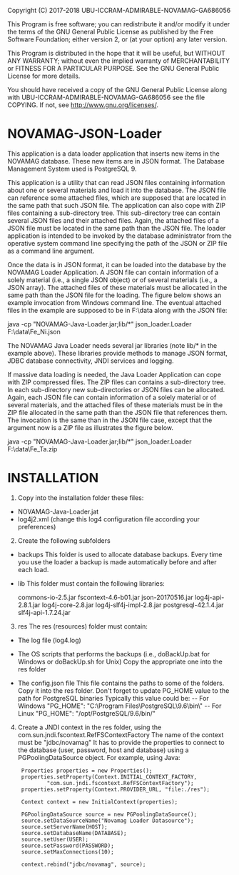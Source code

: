    Copyright (C) 2017-2018 UBU-ICCRAM-ADMIRABLE-NOVAMAG-GA686056
 
   This Program is free software; you can redistribute it and/or modify
   it under the terms of the GNU General Public License as published by
   the Free Software Foundation; either version 2, or (at your option)
   any later version.
 
   This Program is distributed in the hope that it will be useful,
   but WITHOUT ANY WARRANTY; without even the implied warranty of
   MERCHANTABILITY or FITNESS FOR A PARTICULAR PURPOSE. See the
   GNU General Public License for more details.
 
   You should have received a copy of the GNU General Public License
   along with UBU-ICCRAM-ADMIRABLE-NOVAMAG-GA686056  see the file COPYING.  If not, see
   <http://www.gnu.org/licenses/>.

# NOVAMAG-JSON-Loader

This application is a data loader application that inserts new items in the NOVAMAG database. These new items are in JSON format.
The Database Management System used is PostgreSQL 9.

This application is a utility that can read JSON files containing information about one or several materials and load it into the database. The JSON file can reference some attached files, which are supposed that are located in the same path that such JSON file. The application can also cope with ZIP files containing a sub-directory tree. This sub-directory tree can contain several JSON files and their attached files. Again, the attached files of a JSON file must be located in the same path than the JSON file.
The loader application is intended to be invoked by the database administrator from the operative system command line specifying the path of the JSON or ZIP file as a command line argument.

Once the data is in JSON format, it can be loaded into the database by the NOVAMAG Loader Application. A JSON file can contain information of a solely material (i.e., a single JSON object) or of several materials (i.e., a JSON array). The attached files of these materials must be allocated in the same path than the JSON file for the loading.
The figure below shows an example invocation from Windows command line. The eventual attached files in the example are supposed to be in F:\data along with the JSON file:

java -cp "NOVAMAG-Java-Loader.jar;lib/*" json_loader.Loader F:\data\Fe_Ni.json

The NOVAMAG Java Loader needs several jar libraries (note lib/* in the example above). These libraries provide methods to manage JSON format, JDBC database connectivity, JNDI services and logging.

If massive data loading is needed, the Java Loader Application can cope with ZIP compressed files. The ZIP files can contains a sub-directory tree. In each sub-directory new sub-directories or JSON files can be allocated. Again, each JSON file can contain information of a solely material or of several materials, and the attached files of these materials must be in the ZIP file allocated in the same path than the JSON file that references them.
The invocation is the same than in the JSON file case, except that the argument now is a ZIP file as illustrates the figure below.

java -cp "NOVAMAG-Java-Loader.jar;lib/*" json_loader.Loader F:\data\Fe_Ta.zip

INSTALLATION
============

1) Copy into the installation folder these files:
- NOVAMAG-Java-Loader.jat
- log4j2.xml (change this log4 configuration file according your preferences)

2) Create the following subfolders
- backups
This folder is used to allocate database backups. Every time you use the loader a backup is made automatically before and after each load.
- lib
This folder must contain the following libraries:

	commons-io-2.5.jar
	fscontext-4.6-b01.jar
	json-20170516.jar
	log4j-api-2.8.1.jar
	log4j-core-2.8.jar
	log4j-slf4j-impl-2.8.jar
	postgresql-42.1.4.jar
	slf4j-api-1.7.24.jar

3) res
The res (resources) folder must contain:

- The log file (log4.log)

- The OS scripts that performs the backups (i.e., doBackUp.bat for Windows or doBackUp.sh for Unix)
  Copy the appropriate one into the res folder 

- The config.json file
	This file contains the paths to some of the folders. Copy it into the res folder.
	Don't forget to update PG_HOME value to the path for PostgreSQL binaries
	Typically this value could be:
	-- For Windows
		"PG_HOME": "C:\\Program Files\\PostgreSQL\\9.6\\bin\\"
	-- For Linux
		"PG_HOME": "/opt/PostgreSQL/9.6/bin/"

4) Create a JNDI context in the res folder, using the com.sun.jndi.fscontext.RefFSContextFactory
	The name of the context must be "jdbc/novamag"
	It has to provide the properties to connect to the database (user, password, host and database)
	using a PGPoolingDataSource object.
	For example, using Java:
	
		Properties properties = new Properties();
		properties.setProperty(Context.INITIAL_CONTEXT_FACTORY,
				"com.sun.jndi.fscontext.RefFSContextFactory");
		properties.setProperty(Context.PROVIDER_URL, "file:./res");

		Context context = new InitialContext(properties);
		
		PGPoolingDataSource source = new PGPoolingDataSource();
		source.setDataSourceName("Novamag Loader Datasource");
		source.setServerName(HOST);
		source.setDatabaseName(DATABASE);
		source.setUser(USER);
		source.setPassword(PASSWORD);
		source.setMaxConnections(10);
		
		context.rebind("jdbc/novamag", source);
	
	






